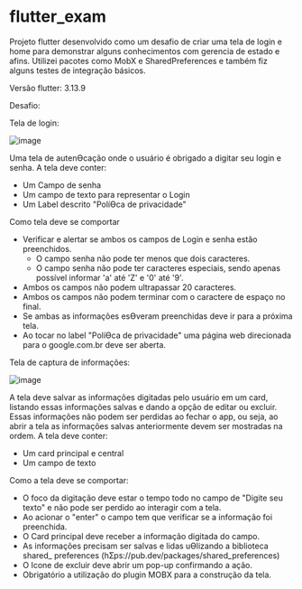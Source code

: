 # flutter_exam

Projeto flutter desenvolvido como um desafio de criar uma tela de login e home para demonstrar alguns conhecimentos com gerencia de estado e afins.
Utilizei pacotes como MobX e SharedPreferences e também fiz alguns testes de integração básicos.

Versão flutter:
3.13.9

Desafio:

Tela de login:

![image](https://github.com/helgalo/flutter_exam/assets/44454981/07b499a5-ddd8-418a-9dc8-039e0cb982a0)

Uma tela de autenƟcação onde o usuário é obrigado a digitar seu login e senha.
A tela deve conter:
- Um Campo de senha 
- Um campo de texto para representar o Login 
- Um Label descrito "PolíƟca de privacidade"

Como tela deve se comportar 
- Verificar e alertar se ambos os campos de Login e senha estão preenchidos. 
  - O campo senha não pode ter menos que dois caracteres. 
  - O campo senha não pode ter caracteres especiais, sendo apenas possível 
informar 'a' até 'Z' e '0' até '9'. 
- Ambos os campos não podem ultrapassar 20 caracteres. 
- Ambos os campos não podem terminar com o caractere de espaço no final. 
- Se ambas as informações esƟveram preenchidas deve ir para a próxima tela. 
- Ao tocar no label "PolíƟca de privacidade" uma página web direcionada para o 
google.com.br deve ser aberta. 


Tela de captura de informações:

![image](https://github.com/helgalo/flutter_exam/assets/44454981/ab777507-9594-445f-b2b0-43038cf8631f)

A tela deve salvar as informações digitadas pelo usuário em um card, listando essas informações 
salvas e dando a opção de editar ou excluir. Essas informações não podem ser perdidas ao fechar 
o app, ou seja, ao abrir a tela as informações salvas anteriormente devem ser mostradas na 
ordem. 
A tela deve conter:
- Um card principal e central 
- Um campo de texto

Como a tela deve se comportar:
- O foco da digitação deve estar o tempo todo no campo de "Digite seu texto" e não pode 
ser perdido ao interagir com a tela. 
- Ao acionar o "enter" o campo tem que verificar se a informação foi preenchida. 
- O Card principal deve receber a informação digitada do campo. 
- As informações precisam ser salvas e lidas uƟlizando a biblioteca shared_ preferences 
(hƩps://pub.dev/packages/shared_preferences)
- O Icone de excluir deve abrir um pop-up confirmando a ação. 
- Obrigatório a utilização do plugin MOBX para a construção da tela.
